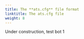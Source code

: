 ```yaml
---
title: The **ats.cfg** file format
linktitle: The ats.cfg file
weight: 8
---
```


Under construction, test bot 1
